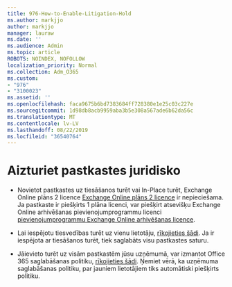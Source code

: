 ```yaml
---
title: 976-How-to-Enable-Litigation-Hold
ms.author: markjjo
author: markjjo
manager: lauraw
ms.date: ''
ms.audience: Admin
ms.topic: article
ROBOTS: NOINDEX, NOFOLLOW
localization_priority: Normal
ms.collection: Adm_O365
ms.custom:
- "976"
- "3100023"
ms.assetid: ''
ms.openlocfilehash: faca9675b6bd7383684ff728380e1e25c03c227e
ms.sourcegitcommit: 1d98db8acb9959aba3b5e308a567ade6b62da56c
ms.translationtype: MT
ms.contentlocale: lv-LV
ms.lasthandoff: 08/22/2019
ms.locfileid: "36540764"
---
```

# <a name="place-a-mailbox-on-legal-hold"></a>Aizturiet pastkastes juridisko

- Novietot pastkastes uz tiesāšanos turēt vai In-Place turēt, Exchange Online plāns 2 licence [Exchange Online plāns 2 licence](https://docs.microsoft.com/office365/servicedescriptions/office-365-platform-service-description/office-365-plan-options) ir nepieciešama. Ja pastkaste ir piešķirts 1 plāna licenci, var piešķirt atsevišķu Exchange Online arhivēšanas pievienojumprogrammu licenci [pievienojumprogrammu Exchange Online arhivēšanas licence](https://docs.microsoft.com/office365/servicedescriptions/exchange-online-archiving-service-description).

- Lai iespējotu tiesvedības turēt uz vienu lietotāju, [rīkojieties šādi](https://docs.microsoft.com/office365/SecurityCompliance/place-a-mailbox-on-litigation-hold). Ja ir iespējota ar tiesāšanos turēt, tiek saglabāts visu pastkastes saturu.

- Jāievieto turēt uz visām pastkastēm jūsu uzņēmumā, var izmantot Office 365 saglabāšanas politiku, [rīkojieties šādi](https://docs.microsoft.com/office365/securitycompliance/create-a-litigation-hold). Ņemiet vērā, ka uzņēmuma saglabāšanas politiku, par jauniem lietotājiem tiks automātiski piešķirts politiku.
